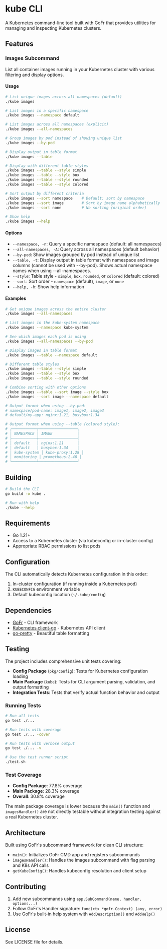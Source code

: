 # kube CLI

A Kubernetes command-line tool built with GoFr that provides utilities for managing and inspecting Kubernetes clusters.

## Features

### Images Subcommand

List all container images running in your Kubernetes cluster with various filtering and display options.

#### Usage

```bash
# List unique images across all namespaces (default)
./kube images

# List images in a specific namespace
./kube images --namespace default

# List images across all namespaces (explicit)
./kube images --all-namespaces

# Group images by pod instead of showing unique list
./kube images --by-pod

# Display output in table format
./kube images --table

# Display with different table styles
./kube images --table --style simple
./kube images --table --style box
./kube images --table --style rounded
./kube images --table --style colored

# Sort output by different criteria
./kube images --sort namespace    # Default: sort by namespace
./kube images --sort image        # Sort by image name alphabetically
./kube images --sort none         # No sorting (original order)

# Show help
./kube images --help
```

#### Options

- `--namespace, -n`: Query a specific namespace (default: all namespaces)
- `--all-namespaces, -A`: Query across all namespaces (default behavior)
- `--by-pod`: Show images grouped by pod instead of unique list
- `--table, -t`: Display output in table format with namespace and image columns (cannot be used with --by-pod). Shows actual namespace names when using --all-namespaces.
- `--style`: Table style - `simple`, `box`, `rounded`, or `colored` (default: colored)
- `--sort`: Sort order - `namespace` (default), `image`, or `none`
- `--help, -h`: Show help information

#### Examples

```bash
# Get unique images across the entire cluster
./kube images --all-namespaces

# List images in the kube-system namespace
./kube images --namespace kube-system

# See which images each pod is using
./kube images --all-namespaces --by-pod

# Display images in table format
./kube images --table --namespace default

# Different table styles
./kube images --table --style simple
./kube images --table --style box
./kube images --table --style rounded

# Combine sorting with other options
./kube images --table --sort image --style box
./kube images --sort image --namespace default

# Output format when using --by-pod:
# namespace/pod-name: image1, image2, image3
# default/my-app: nginx:1.21, busybox:1.34

# Output format when using --table (colored style):
# ┌───────────┬─────────────────┐
# │ NAMESPACE │ IMAGE           │
# ├───────────┼─────────────────┤
# │ default   │ nginx:1.21      │
# │ default   │ busybox:1.34    │
# │ kube-system │ kube-proxy:1.28 │
# │ monitoring │ prometheus:2.40 │
# └───────────┴─────────────────┘
```

## Building

```bash
# Build the CLI
go build -o kube .

# Run with help
./kube --help
```

## Requirements

- Go 1.21+
- Access to a Kubernetes cluster (via kubeconfig or in-cluster config)
- Appropriate RBAC permissions to list pods

## Configuration

The CLI automatically detects Kubernetes configuration in this order:

1. In-cluster configuration (if running inside a Kubernetes pod)
2. `KUBECONFIG` environment variable
3. Default kubeconfig location (`~/.kube/config`)

## Dependencies

- [GoFr](https://gofr.dev/) - CLI framework
- [Kubernetes client-go](https://github.com/kubernetes/client-go) - Kubernetes API client
- [go-pretty](https://github.com/jedib0t/go-pretty) - Beautiful table formatting

## Testing

The project includes comprehensive unit tests covering:

- **Config Package** (`pkg/config`): Tests for Kubernetes configuration loading
- **Main Package** (`kube`): Tests for CLI argument parsing, validation, and output formatting
- **Integration Tests**: Tests that verify actual function behavior and output

### Running Tests

```bash
# Run all tests
go test ./...

# Run tests with coverage
go test ./... -cover

# Run tests with verbose output
go test ./... -v

# Use the test runner script
./test.sh
```

### Test Coverage

- **Config Package**: 77.8% coverage
- **Main Package**: 28.3% coverage
- **Overall**: 30.8% coverage

The main package coverage is lower because the `main()` function and `imagesHandler()` are not directly testable without integration testing against a real Kubernetes cluster.

## Architecture

Built using GoFr's subcommand framework for clean CLI structure:

- `main()`: Initializes GoFr CMD app and registers subcommands
- `imagesHandler()`: Handles the images subcommand with flag parsing and K8s API calls
- `getKubeConfig()`: Handles kubeconfig resolution and client setup

## Contributing

1. Add new subcommands using `app.SubCommand(name, handler, options...)`
2. Follow GoFr's Handler signature: `func(ctx *gofr.Context) (any, error)`
3. Use GoFr's built-in help system with `AddDescription()` and `AddHelp()`

## License

See LICENSE file for details.
